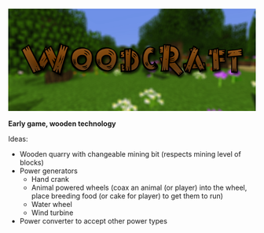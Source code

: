![Woodcraft](https://raw.githubusercontent.com/Tamfoolery/Woodcraft/master/art/readme_banner.png)

**Early game, wooden technology**

Ideas:
- Wooden quarry with changeable mining bit (respects mining level of blocks)
- Power generators
	- Hand crank
	- Animal powered wheels (coax an animal (or player) into the wheel, place breeding food (or cake for player) to get them to run)
	- Water wheel
	- Wind turbine
- Power converter to accept other power types